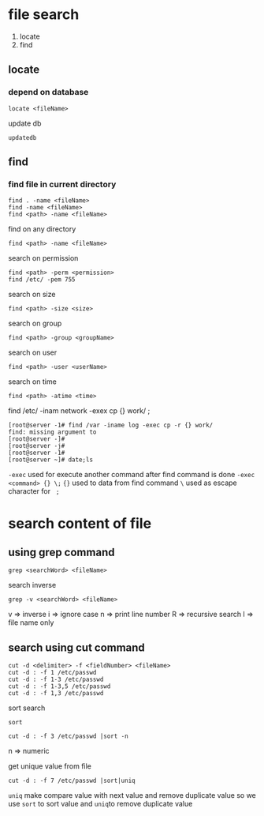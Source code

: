 # file search
1. locate
2. find

## locate
### depend on database
```
locate <fileName>
```
update db
```
updatedb
```
## find
### find file in current directory
```
find . -name <fileName>
find -name <fileName>
find <path> -name <fileName>
```
find on any directory
```
find <path> -name <fileName>
```
search on permission
```
find <path> -perm <permission>
find /etc/ -pem 755
```
search on size
```
find <path> -size <size>
```
search on group
```
find <path> -group <groupName>
```
search on user
```
find <path> -user <userName>
```
search on time
```
find <path> -atime <time>
```

find /etc/ -inam network -exex cp {} work/ \;
```
[root@server -1# find /var -iname log -exec cp -r {} work/
find: missing argument to
[root@server -]#
[root@server -j#
[root@server -1#
[root@server ~]# date;ls 
```
`-exec` used for execute another command after find command is done
`-exec <command> {} \;`
`{}` used to data from find command
`\` used as escape character for ` ;`

# search content of file
## using grep command
```
grep <searchWord> <fileName>
```
search inverse 
```
grep -v <searchWord> <fileName>
```
v => inverse
i => ignore case
n => print line number
R => recursive search
l => file name only

## search using cut command

```
cut -d <delimiter> -f <fieldNumber> <fileName>
cut -d : -f 1 /etc/passwd
cut -d : -f 1-3 /etc/passwd
cut -d : -f 1-3,5 /etc/passwd
cut -d : -f 1,3 /etc/passwd
```
sort search
```
sort
```
```
cut -d : -f 3 /etc/passwd |sort -n
```
n => numeric

get unique value from file
```
cut -d : -f 7 /etc/passwd |sort|uniq
```
`uniq` make compare value  with next value and remove duplicate value
so we use `sort` to sort value and ` uniq `to remove duplicate value


